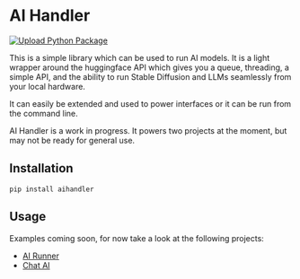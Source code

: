# AI Handler
[![Upload Python Package](https://github.com/Capsize-Games/aihandler/actions/workflows/python-publish.yml/badge.svg)](https://github.com/Capsize-Games/aihandler/actions/workflows/python-publish.yml)

This is a simple library which can be used to run AI models. It is a light wrapper around the huggingface API
which gives you a queue, threading, a simple API, and the ability to run Stable Diffusion and LLMs seamlessly
from your local hardware.

It can easily be extended and used to power interfaces or it can be run from the command line.

AI Handler is a work in progress. It powers two projects at the moment, but may not be ready for general use.

## Installation

```
pip install aihandler
```

## Usage

Examples coming soon, for now take a look at the following projects:

- [AI Runner](https://github.com/Capsize-Games/airunner)
- [Chat AI](https://github.com/Capsize-Games/chatai)
